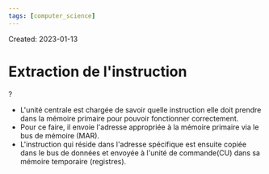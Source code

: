 ```yaml
---
tags: [computer_science] 
---
```

Created: 2023-01-13

# Extraction de l'instruction
?
- L'unité centrale est chargée de savoir quelle instruction elle doit prendre dans la mémoire primaire pour pouvoir fonctionner correctement.
- Pour ce faire, il envoie l'adresse appropriée à la mémoire primaire via le bus de mémoire (MAR).
- L'instruction qui réside dans l'adresse spécifique est ensuite copiée dans le bus de données et envoyée à l'unité de commande(CU) dans sa mémoire temporaire (registres).
<!--SR:!2024-01-26,86,210-->